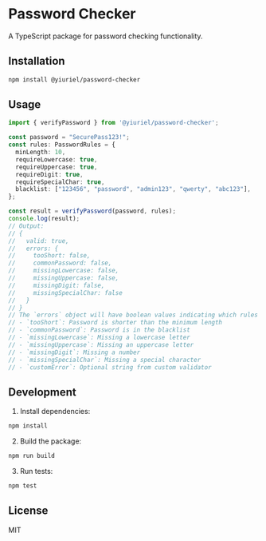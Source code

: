 # Password Checker

A TypeScript package for password checking functionality.

## Installation

```bash
npm install @yiuriel/password-checker
```

## Usage

```typescript
import { verifyPassword } from '@yiuriel/password-checker';

const password = "SecurePass123!";
const rules: PasswordRules = {
  minLength: 10,
  requireLowercase: true,
  requireUppercase: true,
  requireDigit: true,
  requireSpecialChar: true,
  blacklist: ["123456", "password", "admin123", "qwerty", "abc123"],
};

const result = verifyPassword(password, rules);
console.log(result);
// Output:
// {
//   valid: true,
//   errors: {
//     tooShort: false,
//     commonPassword: false,
//     missingLowercase: false,
//     missingUppercase: false,
//     missingDigit: false,
//     missingSpecialChar: false
//   }
// }
// The `errors` object will have boolean values indicating which rules failed:
// - `tooShort`: Password is shorter than the minimum length
// - `commonPassword`: Password is in the blacklist
// - `missingLowercase`: Missing a lowercase letter
// - `missingUppercase`: Missing an uppercase letter
// - `missingDigit`: Missing a number
// - `missingSpecialChar`: Missing a special character
// - `customError`: Optional string from custom validator
```

## Development

1. Install dependencies:
```bash
npm install
```

2. Build the package:
```bash
npm run build
```

3. Run tests:
```bash
npm test
```

## License

MIT